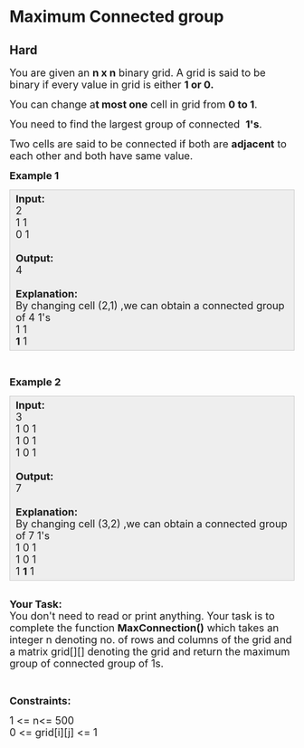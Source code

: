 # Maximum Connected group
## Hard
<div class="problems_problem_content__Xm_eO" style="user-select: auto;"><p style="user-select: auto;"><span style="font-size: 18px; user-select: auto;">You are given an <strong style="user-select: auto;">n x n</strong> binary grid. A grid is said to be binary if every value in grid is either <strong style="user-select: auto;">1 or 0.</strong></span></p>

<p style="user-select: auto;"><span style="font-size: 18px; user-select: auto;">You can change a<strong style="user-select: auto;">t most one</strong> cell in grid from <strong style="user-select: auto;">0 to 1</strong>.</span></p>

<p style="user-select: auto;"><span style="font-size: 18px; user-select: auto;">You need to find the largest group of connected&nbsp; <strong style="user-select: auto;">1's</strong>.</span></p>

<p style="user-select: auto;"><span style="font-size: 18px; user-select: auto;">Two cells are said to be connected if both are <strong style="user-select: auto;">adjacent</strong> to each other and both have same value.</span></p>

<p style="user-select: auto;"><span style="font-size: 18px; user-select: auto;"><strong style="user-select: auto;">Example 1</strong></span></p>

<div style="background: rgb(238, 238, 238); border: 1px solid rgb(204, 204, 204); padding: 5px 10px; user-select: auto;"><span style="font-size: 18px; user-select: auto;"><strong style="user-select: auto;">Input:</strong><br style="user-select: auto;">
2<br style="user-select: auto;">
1 1<br style="user-select: auto;">
0 1<br style="user-select: auto;">
<br style="user-select: auto;">
<strong style="user-select: auto;">Output:</strong><br style="user-select: auto;">
4<br style="user-select: auto;">
<br style="user-select: auto;">
<strong style="user-select: auto;">Explanation:</strong><br style="user-select: auto;">
By changing cell (2,1) ,we can obtain a connected group of 4&nbsp;1's<br style="user-select: auto;">
1 1<br style="user-select: auto;">
<strong style="user-select: auto;">1</strong> 1</span></div>

<p style="user-select: auto;">&nbsp;</p>

<p style="user-select: auto;"><span style="font-size: 18px; user-select: auto;"><strong style="user-select: auto;">Example 2</strong></span></p>

<div style="background: rgb(238, 238, 238); border: 1px solid rgb(204, 204, 204); padding: 5px 10px; user-select: auto;"><span style="font-size: 18px; user-select: auto;"><strong style="user-select: auto;">Input:</strong><br style="user-select: auto;">
3<br style="user-select: auto;">
1 0 1<br style="user-select: auto;">
1 0 1<br style="user-select: auto;">
1 0 1<br style="user-select: auto;">
<br style="user-select: auto;">
<strong style="user-select: auto;">Output:</strong><br style="user-select: auto;">
7<br style="user-select: auto;">
<br style="user-select: auto;">
<strong style="user-select: auto;">Explanation:</strong><br style="user-select: auto;">
By changing cell (3,2) ,we can obtain a connected group of 7 1's<br style="user-select: auto;">
1 0 1<br style="user-select: auto;">
1 0 1<br style="user-select: auto;">
1 <strong style="user-select: auto;">1</strong> 1</span></div>

<p style="user-select: auto;"><br style="user-select: auto;">
<span style="font-size: 18px; user-select: auto;"><strong style="user-select: auto;">Your Task:</strong><br style="user-select: auto;">
You don't need to read or print anything. Your task is to complete the function <strong style="user-select: auto;">MaxConnection()</strong> which takes an integer n denoting no. of rows and columns&nbsp;of the grid and a matrix grid[][] denoting the grid and return the maximum group of connected group of 1s.</span></p>

<p style="user-select: auto;">&nbsp;</p>

<p style="user-select: auto;"><span style="font-size: 18px; user-select: auto;"><strong style="user-select: auto;">Constraints:</strong></span></p>

<p style="user-select: auto;"><span style="font-size: 18px; user-select: auto;">1 &lt;= n&lt;= 500<br style="user-select: auto;">
0 &lt;= grid[i][j]&nbsp;&lt;= 1</span><br style="user-select: auto;">
&nbsp;</p>
</div>